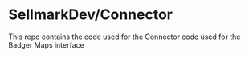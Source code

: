 # SellmarkDev/Connector
This repo contains the code used for the Connector code used for the Badger Maps interface

